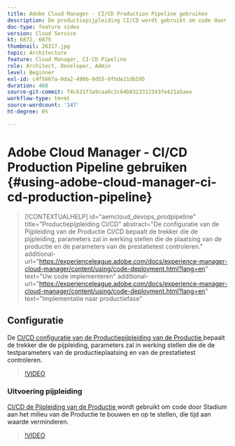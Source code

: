 ```yaml
---
title: Adobe Cloud Manager - CI/CD Production Pipeline gebruiken
description: De productiepijpleiding CI/CD wordt gebruikt om code door Stadium aan het milieu van de Productie te bouwen en op te stellen, die tijd aan waarde verminderen. De configuratie van de Pijpleiding van de Productie CI/CD bepaalt de trekker die de pijpleiding, parameters zal in werking stellen die de plaatsing van de productie en de parameters van de prestatietest controleren.
doc-type: feature video
version: Cloud Service
kt: 6872, 6875
thumbnail: 26317.jpg
topic: Architecture
feature: Cloud Manager, CI-CD Pipeline
role: Architect, Developer, Admin
level: Beginner
exl-id: c4f5667a-0da2-490b-9d55-9fbde21db595
duration: 408
source-git-commit: f4c621f3a9caa8c2c64b8323312343fe421a5aee
workflow-type: tm+mt
source-wordcount: '147'
ht-degree: 0%

---
```


# Adobe Cloud Manager - CI/CD Production Pipeline gebruiken {#using-adobe-cloud-manager-ci-cd-production-pipeline}

>[!CONTEXTUALHELP]
>id="aemcloud_devops_prodpipeline"
>title="Productiepijpleiding CI/CD"
>abstract="De configuratie van de Pijpleiding van de Productie CI/CD bepaalt de trekker die de pijpleiding, parameters zal in werking stellen die de plaatsing van de productie en de parameters van de prestatietest controleren."
>additional-url="https://experienceleague.adobe.com/docs/experience-manager-cloud-manager/content/using/code-deployment.html?lang=en" text="Uw code implementeren"
>additional-url="https://experienceleague.adobe.com/docs/experience-manager-cloud-manager/content/using/code-deployment.html?lang=en" text="Implementatie naar productiefase"

## Configuratie

De [ CI/CD configuratie van de Productiepijpleiding van de Productie ](https://experienceleague.adobe.com/docs/experience-manager-cloud-manager/using/how-to-use/pipelines/configuring-production-pipelines.html) bepaalt de trekker die de pijpleiding, parameters zal in werking stellen die de de testparameters van de productieplaatsing en van de prestatietest controleren.

>[!VIDEO](https://video.tv.adobe.com/v/26314?quality=12&learn=on)

### Uitvoering pijpleiding

[ CI/CD de Pijpleiding van de Productie ](https://experienceleague.adobe.com/docs/experience-manager-cloud-manager/content/using/code-deployment.html) wordt gebruikt om code door Stadium aan het milieu van de Productie te bouwen en op te stellen, die tijd aan waarde verminderen.

>[!VIDEO](https://video.tv.adobe.com/v/26317?quality=12&learn=on)
